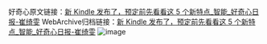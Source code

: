 好奇心原文链接：[新 Kindle 发布了，预定前先看看这 5 个新特点_智能_好奇心日报-崔绮雯](https://www.qdaily.com/articles/2434.html)
WebArchive归档链接：[新 Kindle 发布了，预定前先看看这 5 个新特点_智能_好奇心日报-崔绮雯](http://web.archive.org/web/20190623151131/https://www.qdaily.com/articles/2434.html)
![image](http://ww3.sinaimg.cn/large/007d5XDply1g3v68vhiifj30u03tdb29)